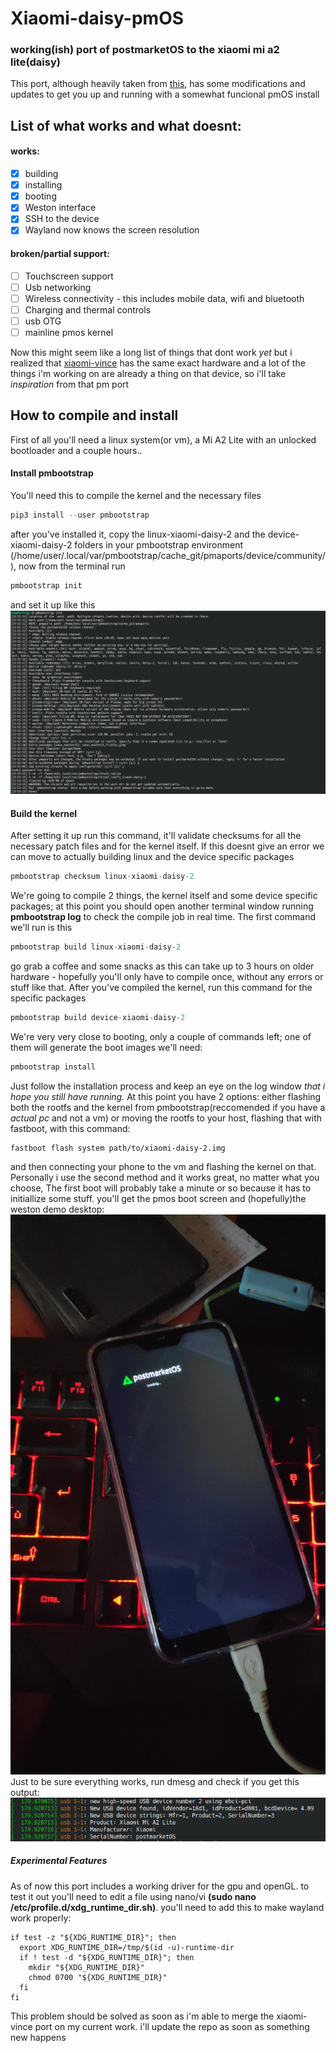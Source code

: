 # Xiaomi-daisy-pmOS

### working(ish) port of postmarketOS to the xiaomi mi a2 lite(daisy)
 This port, although heavily taken from [this](https://github.com/matthew-5pl/pmos-xiaomi-daisy), has some modifications and updates to get you up and running with a somewhat funcional pmOS install

## List of what works and what doesnt:
#### works:
- [x] building
- [x] installing
- [x] booting
- [x] Weston interface
- [x] SSH to the device
- [x] Wayland now knows the screen resolution
#### broken/partial support:
- [ ] Touchscreen support
- [ ] Usb networking
- [ ] Wireless connectivity - this includes mobile data, wifi and bluetooth
- [ ] Charging and thermal controls
- [ ] usb OTG
- [ ] mainline pmos kernel

Now this might seem like a long list of things that dont work _yet_ but i realized that [xiaomi-vince](https://wiki.postmarketos.org/wiki/Xiaomi_Redmi_Note_5_Plus_(xiaomi-vince)) has the same exact hardware and a lot of the things i'm working on are already a thing on that device, so i'll take _inspiration_ from that pm port

## How to compile and install 
First of all you'll need a linux system(or vm), a Mi A2 Lite with an unlocked bootloader and a couple hours..
#### Install pmbootstrap
You'll need this to compile the kernel and the necessary files
```python
pip3 install --user pmbootstrap
```
after you've installed it, copy the linux-xiaomi-daisy-2 and the device-xiaomi-daisy-2 folders in your pmbootstrap environment (/home/user/.local/var/pmbootstrap/cache_git/pmaports/device/community/), now from the terminal run
```python
pmbootstrap init
```
and set it up like this
![pmbs_init](https://github.com/NotLugozzi/xiaomi-daisy-pmos/blob/main/images/pmbootstrap%20init.png)
#### Build the kernel
After setting it up run this command, it'll validate checksums for all the necessary patch files and for the kernel itself. If this doesnt give an error we can move to actually building linux and the device specific packages
```python
pmbootstrap checksum linux-xiaomi-daisy-2
```
We're going to compile 2 things, the kernel itself and some device specific packages; at this point you should open another terminal window running **pmbootstrap log** to check the compile job in real time. The first command we'll run is this
```python
pmbootstrap build linux-xiaomi-daisy-2
```
go grab a coffee and some snacks as this can take up to 3 hours on older hardware - hopefully you'll only have to compile once, without any errors or stuff like that. After you've compiled the kernel, run this command for the specific packages
```python
pmbootstrap build device-xiaomi-daisy-2
```
We're very very close to booting, only a couple of commands left; one of them will generate the boot images we'll need:
```python
pmbootstrap install
```
Just follow the installation process and keep an eye on the log window _that i hope you still have running._ At this point you have 2 options: either flashing both the rootfs and the kernel from pmbootstrap(reccomended if you have a _actual pc_ and not a vm) or moving the rootfs to your host, flashing that with fastboot, with this command:
```
fastboot flash system path/to/xiaomi-daisy-2.img
```
and then connecting your phone to the vm and flashing the kernel on that. Personally i use the second method and it works great, no matter what you choose, The first boot will probably take a minute or so because it has to initiallize some stuff. you'll get the pmos boot screen and (hopefully)the weston demo desktop:
![boot](https://github.com/NotLugozzi/Xiaomi-daisy-pmOS/blob/main/images/pmOS%20succesful%20boot.jpg)
Just to be sure everything works, run dmesg and check if you get this output:
![dmesg](https://github.com/NotLugozzi/Xiaomi-daisy-pmOS/blob/main/images/dmesg.png)
##### Experimental Features
As of now this port includes a working driver for the gpu and openGL. to test it out you'll need to edit a file using nano/vi **(sudo nano /etc/profile.d/xdg_runtime_dir.sh)**. you'll need to add this to make wayland work properly:
```
if test -z "${XDG_RUNTIME_DIR}"; then
  export XDG_RUNTIME_DIR=/tmp/$(id -u)-runtime-dir
  if ! test -d "${XDG_RUNTIME_DIR}"; then
    mkdir "${XDG_RUNTIME_DIR}"
    chmod 0700 "${XDG_RUNTIME_DIR}"
  fi
fi
```
This problem should be solved as soon as i'm able to merge the xiaomi-vince port on my current work. i'll update the repo as soon as something new happens
